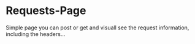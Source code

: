 Requests-Page
=============

Simple page you can post or get and visuall see the request information, including the headers...

